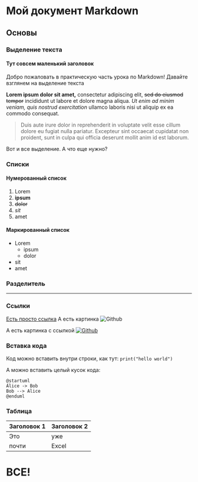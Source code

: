 # Мой документ Markdown
## Основы
### Выделение текста
#### Тут совсем маленький заголовок
Добро пожаловать в практическую часть урока по Markdown!
Давайте взглянем на выделение текста

**Lorem ipsum dolor sit amet,** consectetur adipiscing elit, ~~sed do eiusmod tempor~~ incididunt ut labore et dolore magna aliqua. *Ut enim ad minim veniam, quis nostrud exercitation* ullamco laboris nisi ut aliquip ex ea commodo consequat. 
> Duis aute irure dolor in reprehenderit in voluptate velit esse cillum dolore eu fugiat nulla pariatur. Excepteur sint occaecat cupidatat non proident, sunt in culpa qui officia deserunt mollit anim id est laborum.

Вот и все выделение. А что еще нужно?

### Списки
#### Нумерованный список
1. Lorem
2. **ipsum**
3. ~~dolor~~
4. *sit*
5. amet

#### Маркированный список
* Lorem
	* ipsum
	* dolor
* sit
* amet

### Разделитель
------------

### Ссылки
[Есть просто ссылка](http://google.com)
А есть картинка
![Github](https://github.githubassets.com/assets/GitHub-Mark-ea2971cee799.png "Github")

А есть картинка с ссылкой
[![Github](https://github.githubassets.com/assets/GitHub-Mark-ea2971cee799.png "Github")](http://github.com "Github")

### Вставка кода

Код можно вставить внутри строки, как тут: `print("hello world")`

А можно вставить целый кусок кода:
```plantuml
@startuml
Alice -> Bob
Bob --> Alice
@enduml
```

### Таблица
|  Заголовок 1 | Заголовок 2  |
| ------------ | ------------ |
|  Это  |  уже |
| почти  | Excel  |

# ВСЕ!


